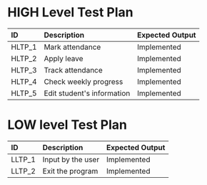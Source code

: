# HIGH Level Test Plan


|ID|Description|Expected Output|
|:-|:----------|:-----|
|HLTP_1|Mark attendance|Implemented|
|HLTP_2|Apply leave|Implemented|
|HLTP_3|Track attendance|Implemented|
|HLTP_4|Check weekly progress|Implemented|
|HLTP_5|Edit student's information|Implemented|

# LOW level Test Plan

|ID|Description|Expected Output|
|:-|:----------|:-----|
|LLTP_1|Input by the user|Implemented|
|LLTP_2|Exit the program|Implemented|


